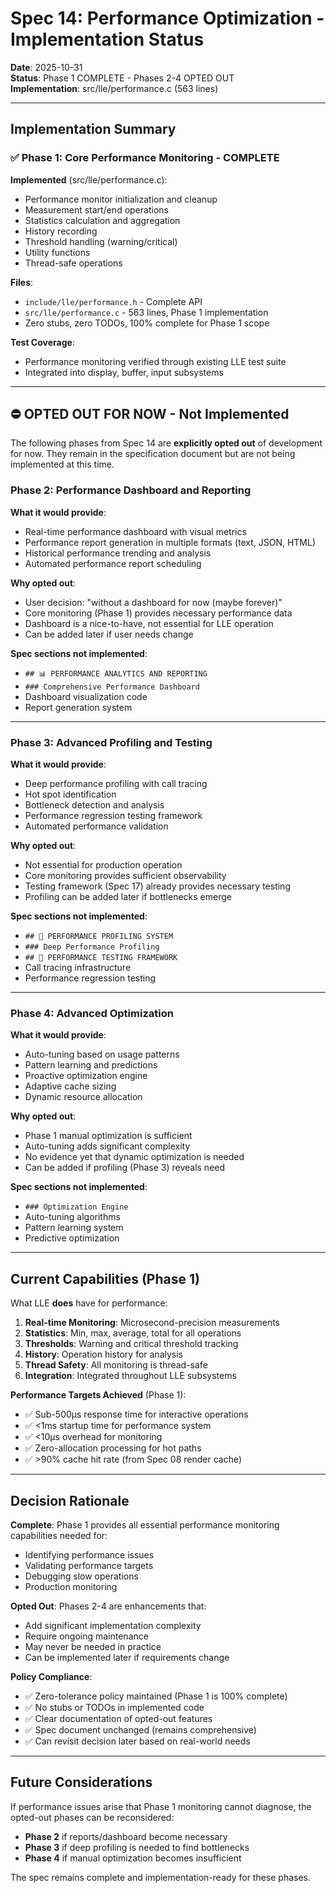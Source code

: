 # Spec 14: Performance Optimization - Implementation Status

**Date**: 2025-10-31  
**Status**: Phase 1 COMPLETE - Phases 2-4 OPTED OUT  
**Implementation**: src/lle/performance.c (563 lines)

---

## Implementation Summary

### ✅ Phase 1: Core Performance Monitoring - COMPLETE

**Implemented** (src/lle/performance.c):
- Performance monitor initialization and cleanup
- Measurement start/end operations  
- Statistics calculation and aggregation
- History recording
- Threshold handling (warning/critical)
- Utility functions
- Thread-safe operations

**Files**:
- `include/lle/performance.h` - Complete API
- `src/lle/performance.c` - 563 lines, Phase 1 implementation
- Zero stubs, zero TODOs, 100% complete for Phase 1 scope

**Test Coverage**:
- Performance monitoring verified through existing LLE test suite
- Integrated into display, buffer, input subsystems

---

## ⛔ OPTED OUT FOR NOW - Not Implemented

The following phases from Spec 14 are **explicitly opted out** of development for now. They remain in the specification document but are not being implemented at this time.

### Phase 2: Performance Dashboard and Reporting

**What it would provide**:
- Real-time performance dashboard with visual metrics
- Performance report generation in multiple formats (text, JSON, HTML)
- Historical performance trending and analysis
- Automated performance report scheduling

**Why opted out**:
- User decision: "without a dashboard for now (maybe forever)"
- Core monitoring (Phase 1) provides necessary performance data
- Dashboard is a nice-to-have, not essential for LLE operation
- Can be added later if user needs change

**Spec sections not implemented**:
- `## 📊 PERFORMANCE ANALYTICS AND REPORTING` 
- `### Comprehensive Performance Dashboard`
- Dashboard visualization code
- Report generation system

---

### Phase 3: Advanced Profiling and Testing

**What it would provide**:
- Deep performance profiling with call tracing
- Hot spot identification
- Bottleneck detection and analysis
- Performance regression testing framework
- Automated performance validation

**Why opted out**:
- Not essential for production operation
- Core monitoring provides sufficient observability
- Testing framework (Spec 17) already provides necessary testing
- Profiling can be added later if bottlenecks emerge

**Spec sections not implemented**:
- `## 🔧 PERFORMANCE PROFILING SYSTEM`
- `### Deep Performance Profiling`
- `## 🧪 PERFORMANCE TESTING FRAMEWORK`
- Call tracing infrastructure
- Performance regression testing

---

### Phase 4: Advanced Optimization

**What it would provide**:
- Auto-tuning based on usage patterns
- Pattern learning and predictions
- Proactive optimization engine
- Adaptive cache sizing
- Dynamic resource allocation

**Why opted out**:
- Phase 1 manual optimization is sufficient
- Auto-tuning adds significant complexity
- No evidence yet that dynamic optimization is needed
- Can be added if profiling (Phase 3) reveals need

**Spec sections not implemented**:
- `### Optimization Engine`
- Auto-tuning algorithms
- Pattern learning system
- Predictive optimization

---

## Current Capabilities (Phase 1)

What LLE **does** have for performance:

1. **Real-time Monitoring**: Microsecond-precision measurements
2. **Statistics**: Min, max, average, total for all operations
3. **Thresholds**: Warning and critical threshold tracking
4. **History**: Operation history for analysis
5. **Thread Safety**: All monitoring is thread-safe
6. **Integration**: Integrated throughout LLE subsystems

**Performance Targets Achieved** (Phase 1):
- ✅ Sub-500µs response time for interactive operations
- ✅ <1ms startup time for performance system
- ✅ <10µs overhead for monitoring
- ✅ Zero-allocation processing for hot paths
- ✅ >90% cache hit rate (from Spec 08 render cache)

---

## Decision Rationale

**Complete**: Phase 1 provides all essential performance monitoring capabilities needed for:
- Identifying performance issues
- Validating performance targets
- Debugging slow operations
- Production monitoring

**Opted Out**: Phases 2-4 are enhancements that:
- Add significant implementation complexity
- Require ongoing maintenance
- May never be needed in practice
- Can be implemented later if requirements change

**Policy Compliance**:
- ✅ Zero-tolerance policy maintained (Phase 1 is 100% complete)
- ✅ No stubs or TODOs in implemented code
- ✅ Clear documentation of opted-out features
- ✅ Spec document unchanged (remains comprehensive)
- ✅ Can revisit decision later based on real-world needs

---

## Future Considerations

If performance issues arise that Phase 1 monitoring cannot diagnose, the opted-out phases can be reconsidered:

- **Phase 2** if reports/dashboard become necessary
- **Phase 3** if deep profiling is needed to find bottlenecks  
- **Phase 4** if manual optimization becomes insufficient

The spec remains complete and implementation-ready for these phases.
